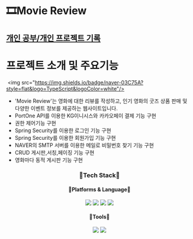 <h1>🎞Movie Review</h1>
<h2><a href="https://blog.naver.com/shin_418" style="03C75A">개인 공부/개인 프로젝트 기록 </a></h2>
<h1>프로젝트 소개 및 주요기능</h1>

 <img src="https://img.shields.io/badge/naver-03C75A?style=flat&logo=TypeScript&logoColor=white"/>

- 'Movie Review'는 영화에 대한 리뷰를 작성하고, 인기 영화의 굿즈 상품 판매 및 다양한 이벤트 정보를 제공하는 웹사이트입니다.
- PortOne API를 이용한 KG이니시스와 카카오페이 결제 기능 구현
- 권한 제어기능 구현
- Spring Security를 이용한 로그인 기능 구현
- Spring Security를 이용한 회원가입 기능 구현
- NAVER의 SMTP 서버를 이용한 메일로 비밀번호 찾기 기능 구현
- CRUD 게시판,서칭,페이징 기능 구현 
- 영화마다 동적 게시판 기능 구현







<div align="center">
  <h3>🎉Tech Stack🎉</h3>
  <h4>🌈Platforms & Language🌈</h4>
  <div>
    <img src="https://img.shields.io/badge/JAVA-FF7328?style=flat&logo=JAVA&logoColor=white"/>
    <img src="https://img.shields.io/badge/JavaScript-F7DF1E?style=flat&logo=JavaScript&logoColor=white"/>
    <img src="https://img.shields.io/badge/HTML5-E34F26?style=flat&logo=HTML5&logoColor=white"/>
    <img src="https://img.shields.io/badge/CSS3-1572B6?style=flat&logo=CSS3&logoColor=white"/>
  </div>
  <h4>🧰Tools🧰</h4>
  <div>
    <img src="https://img.shields.io/badge/Spring Boot-6DB33F?style=flat&logo=Spring Boot&logoColor=white"/>
    <img src="https://img.shields.io/badge/Thymeleaf-005F0F?style=flat&logo=Thymeleaf&logoColor=white"/>
  </div>
</div>

